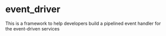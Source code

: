 # event_driver
This is a framework to help developers build a pipelined event handler for the event-driven services
